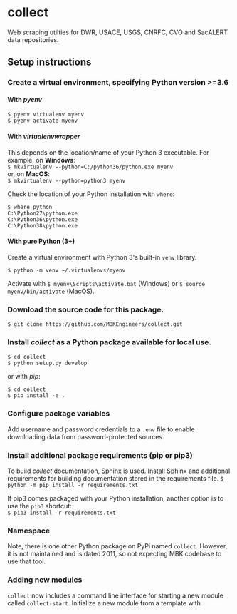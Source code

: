 # collect
Web scraping utilties for DWR, USACE, USGS, CNRFC, CVO and SacALERT data repositories.

## Setup instructions
### Create a virtual environment, specifying Python version >=3.6

#### With _pyenv_
```
$ pyenv virtualenv myenv
$ pyenv activate myenv
```

#### With _virtualenvwrapper_
This depends on the location/name of your Python 3 executable. For example, on __Windows__:  
```$ mkvirtualenv --python=C:/python36/python.exe myenv```  
or, on __MacOS__:  
```$ mkvirtualenv --python=python3 myenv```  
  
Check the location of your Python installation with ```where```:  
```
$ where python
C:\Python27\python.exe
C:\Python36\python.exe
C:\Python38\python.exe
```
#### With pure Python (3+)
Create a virtual environment with Python 3's built-in `venv` library.  
```
$ python -m venv ~/.virtualenvs/myenv
```
Activate with 
```$ myenv\Scripts\activate.bat``` (Windows)
or ```$ source myenv/bin/activate``` (MacOS).

### Download the source code for this package.
```$ git clone https://github.com/MBKEngineers/collect.git```

### Install _collect_ as a Python package available for local use.
```
$ cd collect
$ python setup.py develop
```
or with _pip_:
```
$ cd collect
$ pip install -e .
```

### Configure package variables
Add username and password credentials to a `.env` file to enable downloading data from password-protected sources.

### Install additional package requirements (pip or pip3)
To build _collect_ documentation, Sphinx is used.  Install Sphinx and additional requirements for building documentation stored in the requirements file.
```$ python -m pip install -r requirements.txt```  
  
If pip3 comes packaged with your Python installation, another option is to use the ```pip3``` shortcut:  
```$ pip3 install -r requirements.txt```  

### Namespace
Note, there is one other Python package on PyPi named  `collect`.  However, it is not maintained and is dated 2011, so not expecting MBK codebase to use that tool.

### Adding new modules
`collect` now includes a command line interface for starting a new module called `collect-start`. Initialize a new module from a template with
```$ collect-start modulename
```
